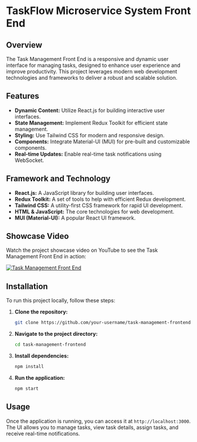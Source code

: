 #  TaskFlow Microservice System Front End

## Overview
The Task Management Front End is a responsive and dynamic user interface for managing tasks, designed to enhance user experience and improve productivity. This project leverages modern web development technologies and frameworks to deliver a robust and scalable solution.

## Features
- **Dynamic Content:** Utilize React.js for building interactive user interfaces.
- **State Management:** Implement Redux Toolkit for efficient state management.
- **Styling:** Use Tailwind CSS for modern and responsive design.
- **Components:** Integrate Material-UI (MUI) for pre-built and customizable components.
- **Real-time Updates:** Enable real-time task notifications using WebSocket.

## Framework and Technology
- **React.js:** A JavaScript library for building user interfaces.
- **Redux Toolkit:** A set of tools to help with efficient Redux development.
- **Tailwind CSS:** A utility-first CSS framework for rapid UI development.
- **HTML & JavaScript:** The core technologies for web development.
- **MUI (Material-UI):** A popular React UI framework.
## Showcase Video
Watch the project showcase video on YouTube to see the Task Management Front End in action:

[![Task Management Front End](https://img.youtube.com/vi/Quw7Xhc3hD0/0.jpg)](https://youtu.be/Quw7Xhc3hD0)

## Installation

To run this project locally, follow these steps:

1. **Clone the repository:**
    ```bash
    git clone https://github.com/your-username/task-management-frontend.git
    ```
2. **Navigate to the project directory:**
    ```bash
    cd task-management-frontend
    ```
3. **Install dependencies:**
    ```bash
    npm install
    ```
4. **Run the application:**
    ```bash
    npm start
    ```

## Usage

Once the application is running, you can access it at `http://localhost:3000`. The UI allows you to manage tasks, view task details, assign tasks, and receive real-time notifications.



